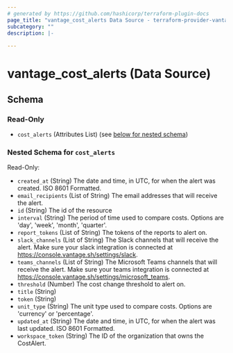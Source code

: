 ```yaml
---
# generated by https://github.com/hashicorp/terraform-plugin-docs
page_title: "vantage_cost_alerts Data Source - terraform-provider-vantage"
subcategory: ""
description: |-
  
---
```


# vantage_cost_alerts (Data Source)





<!-- schema generated by tfplugindocs -->
## Schema

### Read-Only

- `cost_alerts` (Attributes List) (see [below for nested schema](#nestedatt--cost_alerts))

<a id="nestedatt--cost_alerts"></a>
### Nested Schema for `cost_alerts`

Read-Only:

- `created_at` (String) The date and time, in UTC, for when the alert was created. ISO 8601 Formatted.
- `email_recipients` (List of String) The email addresses that will receive the alert.
- `id` (String) The id of the resource
- `interval` (String) The period of time used to compare costs. Options are 'day', 'week', 'month', 'quarter'.
- `report_tokens` (List of String) The tokens of the reports to alert on.
- `slack_channels` (List of String) The Slack channels that will receive the alert. Make sure your slack integration is connected at https://console.vantage.sh/settings/slack.
- `teams_channels` (List of String) The Microsoft Teams channels that will receive the alert. Make sure your teams integration is connected at https://console.vantage.sh/settings/microsoft_teams.
- `threshold` (Number) The cost change threshold to alert on.
- `title` (String)
- `token` (String)
- `unit_type` (String) The unit type used to compare costs. Options are 'currency' or 'percentage'.
- `updated_at` (String) The date and time, in UTC, for when the alert was last updated. ISO 8601 Formatted.
- `workspace_token` (String) The ID of the organization that owns the CostAlert.


